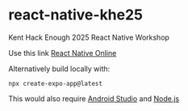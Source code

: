 # react-native-khe25
Kent Hack Enough 2025 React Native Workshop

Use this link [React Native Online](https://codesandbox.io/p/devbox/strange-wave-8pfq55)

Alternatively build locally with:
```
npx create-expo-app@latest
```
This would also require [Android Studio](https://developer.android.com/studio) and [Node.js](https://nodejs.org/en)
